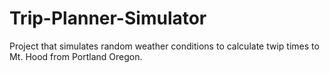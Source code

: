 # Trip-Planner-Simulator

Project that simulates random weather conditions to calculate twip times to Mt. Hood from Portland Oregon.
